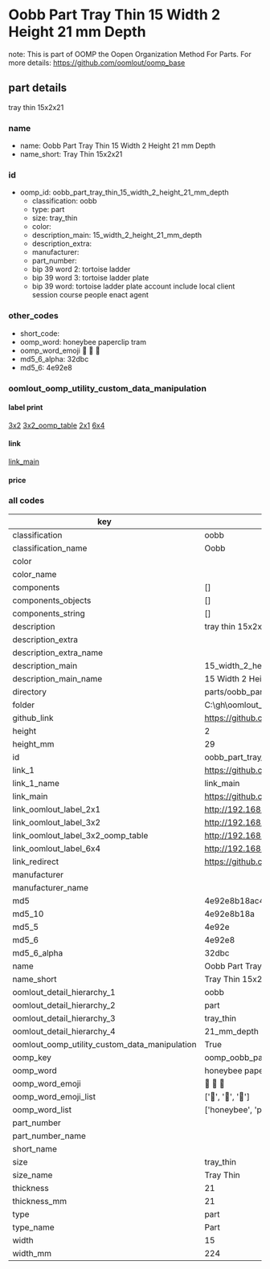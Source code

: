 # Oobb Part Tray Thin 15 Width 2 Height 21 mm Depth  

note: This is part of OOMP the Oopen Organization Method For Parts. For more details: https://github.com/oomlout/oomp_base

##  part details
  



tray thin 15x2x21



### name
* name: Oobb Part Tray Thin 15 Width 2 Height 21 mm Depth
* name_short: Tray Thin 15x2x21 
### id
* oomp_id: oobb_part_tray_thin_15_width_2_height_21_mm_depth
  * classification: oobb
  * type: part
  * size: tray_thin
  * color: 
  * description_main: 15_width_2_height_21_mm_depth
  * description_extra: 
  * manufacturer: 
  * part_number: 
  * bip 39 word 2: tortoise ladder
  * bip 39 word 3: tortoise ladder plate
  * bip 39 word: tortoise ladder plate account include local client session course people enact agent

### other_codes
* short_code: 
* oomp_word: honeybee paperclip tram
* oomp_word_emoji :honeybee: :paperclip: :tram:
* md5_6_alpha: 32dbc
* md5_6: 4e92e8






### oomlout_oomp_utility_custom_data_manipulation
#### label print
[3x2](http://192.168.1.245:1112/?label=oomp%2032dbc)
[3x2_oomp_table](http://192.168.1.108:1112/?label=oomp%2032dbc)
[2x1](http://192.168.1.242:1112/?label=oomp%2032dbc)
[6x4](http://192.168.1.55:1112/?label=oomp%2032dbc)    

#### link

[link_main](https://github.com/oomlout/oomlout_oobb_version_4_generated_parts/tree/main/navigation_oomp/oobb/part/tray_thin/15_width_2_height_21_mm_depth/part)                              

#### price







### all codes 
| key | value |  
| --- | --- |  
| classification | oobb |  
| classification_name | Oobb |  
| color |  |  
| color_name |  |  
| components | [] |  
| components_objects | [] |  
| components_string | [] |  
| description | tray thin 15x2x21 |  
| description_extra |  |  
| description_extra_name |  |  
| description_main | 15_width_2_height_21_mm_depth |  
| description_main_name | 15 Width 2 Height 21 mm Depth |  
| directory | parts/oobb_part_tray_thin_15_width_2_height_21_mm_depth |  
| folder | C:\gh\oomlout_oobb_version_4_generated_parts\parts\oobb_part_tray_thin_15_width_2_height_21_mm_depth |  
| github_link | https://github.com/oomlout/oomlout_oomp_part_src/tree/main/parts/oobb_part_tray_thin_15_width_2_height_21_mm_depth |  
| height | 2 |  
| height_mm | 29 |  
| id | oobb_part_tray_thin_15_width_2_height_21_mm_depth |  
| link_1 | https://github.com/oomlout/oomlout_oobb_version_4_generated_parts/tree/main/navigation_oomp/oobb/part/tray_thin/15_width_2_height_21_mm_depth/part |  
| link_1_name | link_main |  
| link_main | https://github.com/oomlout/oomlout_oobb_version_4_generated_parts/tree/main/navigation_oomp/oobb/part/tray_thin/15_width_2_height_21_mm_depth/part |  
| link_oomlout_label_2x1 | http://192.168.1.242:1112/?label=oomp%2032dbc |  
| link_oomlout_label_3x2 | http://192.168.1.245:1112/?label=oomp%2032dbc |  
| link_oomlout_label_3x2_oomp_table | http://192.168.1.108:1112/?label=oomp%2032dbc |  
| link_oomlout_label_6x4 | http://192.168.1.55:1112/?label=oomp%2032dbc |  
| link_redirect | https://github.com/oomlout/oomlout_oobb_version_4_generated_parts/tree/main/parts/oobb_tray_thin_15_02_21 |  
| manufacturer |  |  
| manufacturer_name |  |  
| md5 | 4e92e8b18ac4455a0d3930194c5f1f2c |  
| md5_10 | 4e92e8b18a |  
| md5_5 | 4e92e |  
| md5_6 | 4e92e8 |  
| md5_6_alpha | 32dbc |  
| name | Oobb Part Tray Thin 15 Width 2 Height 21 mm Depth |  
| name_short | Tray Thin 15x2x21  |  
| oomlout_detail_hierarchy_1 | oobb |  
| oomlout_detail_hierarchy_2 | part |  
| oomlout_detail_hierarchy_3 | tray_thin |  
| oomlout_detail_hierarchy_4 | 21_mm_depth |  
| oomlout_oomp_utility_custom_data_manipulation | True |  
| oomp_key | oomp_oobb_part_tray_thin_15_width_2_height_21_mm_depth |  
| oomp_word | honeybee paperclip tram |  
| oomp_word_emoji | :honeybee: :paperclip: :tram: |  
| oomp_word_emoji_list | [':honeybee:', ':paperclip:', ':tram:'] |  
| oomp_word_list | ['honeybee', 'paperclip', 'tram'] |  
| part_number |  |  
| part_number_name |  |  
| short_name |  |  
| size | tray_thin |  
| size_name | Tray Thin |  
| thickness | 21 |  
| thickness_mm | 21 |  
| type | part |  
| type_name | Part |  
| width | 15 |  
| width_mm | 224 |  
